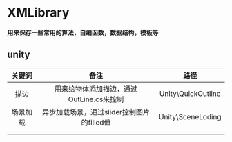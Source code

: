 # XMLibrary

**用来保存一些常用的算法，自编函数，数据结构，模板等**

## unity

| 关键词  | 备注                          | 路径                 |
|:----:|:---------------------------:|:------------------:|
| 描边   | 用来给物体添加描边，通过OutLine.cs来控制   | Unity\QuickOutline |
| 场景加载 | 异步加载场景，通过slider控制图片的filled值 | Unity\SceneLoding  |
|      |                             |                    |
|      |                             |                    |
